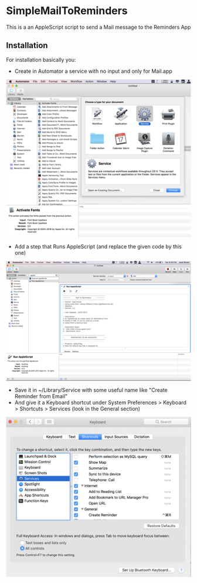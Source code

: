 # SimpleMailToReminders
This is a an AppleScript script to send a Mail message to the Reminders App

## Installation

For installation basically you:

* Create in Automator a service with no input and only for Mail.app

![Create New Workflow](/img/CreateServiceinAutomator.png?raw=true "Create Service in Automator")

* Add a step that Runs AppleScript (and replace the given code by this one)

![Add Run AppleScript](/img/RunAppleScriptCodeAutomator.png?raw=true "Add Run AppleScript")

* Save it in ~/Library/Service with some useful name like "Create Reminder from Email"
* And give it a Keyboard shortcut under System Preferences > Keyboard > Shortcuts > Services  (look in the General section)

![Create Keyboard Shortcut](/img/CreateReminderShortcut.png?raw=true "Create Keyboard Shortcut")

